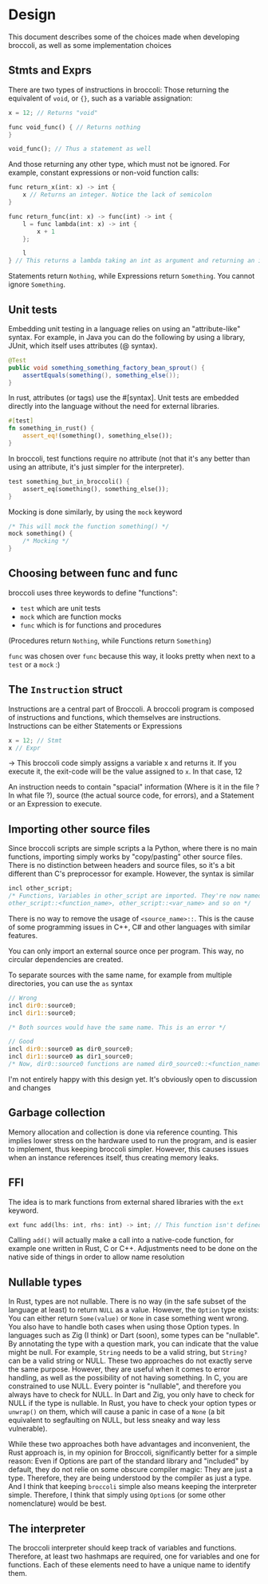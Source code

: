 # Design

This document describes some of the choices made when developing broccoli, as well as some implementation choices

## Stmts and Exprs

There are two types of instructions in broccoli: Those returning the equivalent of `void`,
or `{}`, such as a variable assignation:

```rust
x = 12; // Returns "void"

func void_func() { // Returns nothing
}

void_func(); // Thus a statement as well
```

And those returning any other type, which must not be ignored. For example, constant
expressions or non-void function calls:

```rust
func return_x(int: x) -> int {
    x // Returns an integer. Notice the lack of semicolon
}

func return_func(int: x) -> func(int) -> int {
    l = func lambda(int: x) -> int {
        x + 1
    };

    l
} // This returns a lambda taking an int as argument and returning an int
```

Statements return `Nothing`, while Expressions return `Something`. You cannot ignore
`Something`.

## Unit tests

Embedding unit testing in a language relies on using an "attribute-like" syntax. For
example, in Java you can do the following by using a library, JUnit, which itself uses
attributes (@ syntax).

```java
@Test
public void something_something_factory_bean_sprout() {
    assertEquals(something(), something_else());
}
```

In rust, attributes (or tags) use the #[syntax]. Unit tests are embedded directly into
the language without the need for external libraries.

```rust
#[test]
fn something_in_rust() {
    assert_eq!(something(), something_else());
}
```

In broccoli, test functions require no attribute (not that it's any better than using
an attribute, it's just simpler for the interpreter).

```rust
test something_but_in_broccoli() {
    assert_eq(something(), something_else());
}
```

Mocking is done similarly, by using the `mock` keyword

```rust
/* This will mock the function something() */
mock something() {
    /* Mocking */
}
```

## Choosing between func and func

broccoli uses three keywords to define "functions":
* `test` which are unit tests
* `mock` which are function mocks
* `func` which is for functions and procedures

(Procedures return `Nothing`, while Functions return `Something`)

`func` was chosen over `func` because this way, it looks pretty when next to a `test` or
a `mock` :)

## The `Instruction` struct

Instructions are a central part of Broccoli. A broccoli program is composed of
instructions and functions, which themselves are instructions.
Instructions can be either Statements or Expressions

```rust
x = 12; // Stmt
x // Expr
```
-> This broccoli code simply assigns a variable x and returns it. If you execute it, the
exit-code will be the value assigned to `x`. In that case, 12

An instruction needs to contain "spacial" information (Where is it in the file ? In what
file ?), source (the actual source code, for errors), and a Statement or an Expression
to execute.

## Importing other source files

Since broccoli scripts are simple scripts a la Python, where there is no main functions,
importing simply works by "copy/pasting" other source files. There is no distinction
between headers and source files, so it's a bit different than C's preprocessor for
example. However, the syntax is similar

```rust
incl other_script;
/* Functions, Variables in other_script are imported. They're now named
other_script::<function_name>, other_script::<var_name> and so on */
```

There is no way to remove the usage of `<source_name>::`. This is the cause of some
programming issues in C++, C# and other languages with similar features.

You can only import an external source once per program. This way, no circular
dependencies are created.

To separate sources with the same name, for example from multiple directories, you
can use the `as` syntax

```rust
// Wrong
incl dir0::source0;
incl dir1::source0;

/* Both sources would have the same name. This is an error */

// Good
incl dir0::source0 as dir0_source0;
incl dir1::source0 as dir1_source0;
/* Now, dir0::source0 functions are named dir0_source0::<function_name> and so on */
```

I'm not entirely happy with this design yet. It's obviously open to discussion and changes

## Garbage collection

Memory allocation and collection is done via reference counting. This implies lower stress
on the hardware used to run the program, and is easier to implement, thus keeping
broccoli simpler. However, this causes issues when an instance references itself, thus
creating memory leaks.

## FFI

The idea is to mark functions from external shared libraries with the `ext` keyword.

```rust
ext func add(lhs: int, rhs: int) -> int; // This function isn't defined in broccoli
```

Calling `add()` will actually make a call into a native-code function, for example one
written in Rust, C or C++. Adjustments need to be done on the native side of things in
order to allow name resolution

## Nullable types

In Rust, types are not nullable. There is no way (in the safe subset of the language
at least) to return `NULL` as a value. However, the `Option` type exists: You can either
return `Some(value)` or `None` in case something went wrong. You also have to handle both
cases when using those Option types. In languages such as Zig (I think) or Dart (soon),
some types can be "nullable". By annotating the type with a question mark, you can
indicate that the value might be null. For example, `String` needs to be a valid string,
but `String?` can be a valid string or NULL. These two approaches do not exactly serve
the same purpose. However, they are useful when it comes to error handling, as well as
the possibility of not having something. In C, you are constrained to use NULL. Every
pointer is "nullable", and therefore you always have to check for NULL. In Dart and Zig,
you only have to check for NULL if the type is nullable. In Rust, you have to check
your option types or `unwrap()` on them, which will cause a panic in case of a `None`
(a bit equivalent to segfaulting on NULL, but less sneaky and way less vulnerable).

While these two approaches both have advantages and inconvenient, the Rust approach is,
in my opinion for Broccoli, significantly better for a simple reason: Even if Options are
part of the standard library and "included" by default, they do not relie on some obscure
compiler magic: They are just a type. Therefore, they are being understood by the compiler
as just a type. And I think that keeping `broccoli` simple also means keeping the interpreter
simple. Therefore, I think that simply using `Option`s (or some other nomenclature) would
be best.

## The interpreter

The broccoli interpreter should keep track of variables and functions. Therefore, at
least two hashmaps are required, one for variables and one for functions. Each of these
elements need to have a unique name to identify them.